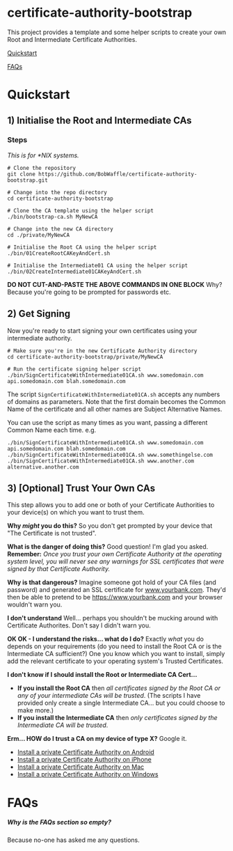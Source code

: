 # certificate-authority-bootstrap

This project provides a template and some helper scripts to create your own Root and Intermediate Certificate Authorities.

[Quickstart](#quickstart)

[FAQs](#faqs)

# Quickstart

## 1) Initialise the Root and Intermediate CAs

### Steps
_This is for *NIX systems._
 
```
# Clone the repository
git clone https://github.com/BobWaffle/certificate-authority-bootstrap.git

# Change into the repo directory
cd certificate-authority-bootstrap

# Clone the CA template using the helper script
./bin/bootstrap-ca.sh MyNewCA

# Change into the new CA directory
cd ./private/MyNewCA

# Initialise the Root CA using the helper script
./bin/01CreateRootCAKeyAndCert.sh

# Initialise the Intermediate01 CA using the helper script
./bin/02CreateIntermediate01CAKeyAndCert.sh
 ```

**DO NOT CUT-AND-PASTE THE ABOVE COMMANDS IN ONE BLOCK**  Why?  Because you're going to be prompted for passwords etc.


## 2) Get Signing

Now you're ready to start signing your own certificates using your intermediate authority.

```
# Make sure you're in the new Certificate Authority directory
cd certificate-authority-bootstrap/private/MyNewCA

# Run the certificate signing helper script
./bin/SignCertificateWithIntermediate01CA.sh www.somedomain.com api.somedomain.com blah.somedomain.com
```

The script `SignCertificateWithIntermediate01CA.sh` accepts any numbers of domains as parameters.  Note that the first
domain becomes the Common Name of the certificate and all other names are Subject Alternative Names.
 
You can use the script as many times as you want, passing a different Common Name each time. e.g.

```
./bin/SignCertificateWithIntermediate01CA.sh www.somedomain.com api.somedomain.com blah.somedomain.com
./bin/SignCertificateWithIntermediate01CA.sh www.somethingelse.com
./bin/SignCertificateWithIntermediate01CA.sh www.another.com alternative.another.com

```

## 3) \[Optional\] Trust Your Own CAs

This step allows you to add one or both of your Certificate Authorities to your device(s) on which you want to trust them.

**Why _might_ you do this?**  So you don't get prompted by your device that "The Certificate is not trusted".

**What is the danger of doing this?**  Good question!  I'm glad you asked.  **Remember:**  _Once you trust your own Certificate Authority at the operating system level, you will never see any warnings for SSL certificates that were signed by that Certificate Authority._

**Why is that dangerous?**  Imagine someone got hold of your CA files (and password) and generated an SSL certificate for www.yourbank.com.  They'd then be able to pretend to be https://www.yourbank.com and your browser wouldn't warn you.

**I don't understand** Well... perhaps you shouldn't be mucking around with Certificate Authorites.  Don't say I didn't warn you.

**OK OK - I understand the risks... what do I do?**  Exactly _what_ you do depends on your requirements (do you need to install the Root CA or is the Intermediate CA sufficient?)  One you know which you want to install, simply add the relevant certificate to your operating system's Trusted Certificates.

**I don't know if I should install the Root or Intermediate CA Cert...**
* **If you install the Root CA** then _all certificates signed by the Root CA or any of your intermediate CAs will be trusted_.  (The scripts I have provided only create a single Intermediate CA... but you could choose to make more.)
* **If you install the Intermediate CA** then _only certificates signed by the Intermediate CA will be trusted_.

**Erm... HOW do I trust a CA on my device of type X?**  Google it.
* [Install a private Certificate Authority on Android](https://www.google.co.uk/?q=install%20root%20certificate%20on%20Android)
* [Install a private Certificate Authority on iPhone](https://www.google.co.uk/?q=install%20root%20certificate%20on%20iPhone)
* [Install a private Certificate Authority on Mac](https://www.google.co.uk/?q=install%20root%20certificate%20on%20Mac)
* [Install a private Certificate Authority on Windows](https://www.google.co.uk/?q=install%20root%20certificate%20on%20Windows)

# FAQs

##### Why is the FAQs section so empty?
Because no-one has asked me any questions.